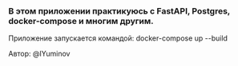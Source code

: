 ### В этом приложении практикуюсь с FastAPI, Postgres, docker-compose и многим другим.

Приложение запускается командой: docker-compose up --build

Автор: @IYuminov